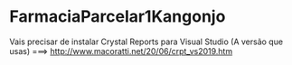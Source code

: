 # FarmaciaParcelar1Kangonjo

Vais precisar de instalar Crystal Reports para Visual Studio (A versão que usas) ===> http://www.macoratti.net/20/06/crpt_vs2019.htm
